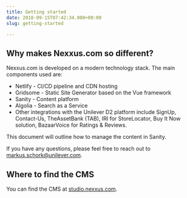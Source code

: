 ```yaml
---
title: Getting started
date: 2018-09-15T07:42:34.000+00:00
slug: getting-started

---
```

## Why makes Nexxus.com so different?

Nexxus.com is developed on a modern technology stack. The main components used are:

* Netlify - CI/CD pipeline and CDN hosting
* Gridsome - Static Site Generator based on the Vue framework
* Sanity - Content platform
* Algolia - Search as a Service
* Other integrations with the Unilever D2 platform include SignUp, Contact-Us, TheAssetBank (TAB), IRI for StoreLocator, Buy It Now solution, BazaarVoice for Ratings & Reviews.

This document will outline how to manage the content in Sanity.

If you have any questions, please feel free to reach out to [markus.schork@unilever.com](mailto:markus.schork@unilever.com).

## Where to find the CMS

You can find the CMS at [studio.nexxus.com](studio.nexxus.com "studio.nexxus.com").